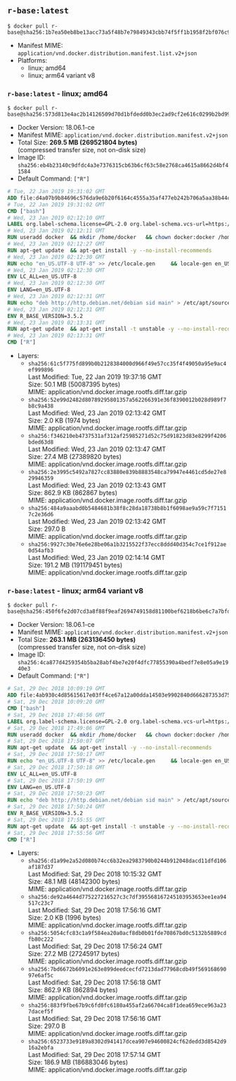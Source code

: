 ## `r-base:latest`

```console
$ docker pull r-base@sha256:1b7ea50eb8be13acc73a5f48b7e79849343cbb74f5ff1b1958f2bf076c9cb29f
```

-	Manifest MIME: `application/vnd.docker.distribution.manifest.list.v2+json`
-	Platforms:
	-	linux; amd64
	-	linux; arm64 variant v8

### `r-base:latest` - linux; amd64

```console
$ docker pull r-base@sha256:573d813e4ac2b14126509d70d1bfdedd0b3ec2ad9cf2e616c0299b2bd9960e10
```

-	Docker Version: 18.06.1-ce
-	Manifest MIME: `application/vnd.docker.distribution.manifest.v2+json`
-	Total Size: **269.5 MB (269521804 bytes)**  
	(compressed transfer size, not on-disk size)
-	Image ID: `sha256:eb4b23140c9dfdc4a3e7376315cb63b6cf63c58e2768ca4615a8662d4bf41584`
-	Default Command: `["R"]`

```dockerfile
# Tue, 22 Jan 2019 19:31:02 GMT
ADD file:d4a07b9b84696c576da9e6b20f6164c4555a35af477eb242b706a5aa38b44ce9 in / 
# Tue, 22 Jan 2019 19:31:02 GMT
CMD ["bash"]
# Wed, 23 Jan 2019 02:12:10 GMT
LABEL org.label-schema.license=GPL-2.0 org.label-schema.vcs-url=https://github.com/rocker-org/r-base org.label-schema.vendor=Rocker Project maintainer=Dirk Eddelbuettel <edd@debian.org>
# Wed, 23 Jan 2019 02:12:11 GMT
RUN useradd docker 	&& mkdir /home/docker 	&& chown docker:docker /home/docker 	&& addgroup docker staff
# Wed, 23 Jan 2019 02:12:27 GMT
RUN apt-get update 	&& apt-get install -y --no-install-recommends 		ed 		less 		locales 		vim-tiny 		wget 		ca-certificates 		fonts-texgyre 	&& rm -rf /var/lib/apt/lists/*
# Wed, 23 Jan 2019 02:12:30 GMT
RUN echo "en_US.UTF-8 UTF-8" >> /etc/locale.gen 	&& locale-gen en_US.utf8 	&& /usr/sbin/update-locale LANG=en_US.UTF-8
# Wed, 23 Jan 2019 02:12:30 GMT
ENV LC_ALL=en_US.UTF-8
# Wed, 23 Jan 2019 02:12:30 GMT
ENV LANG=en_US.UTF-8
# Wed, 23 Jan 2019 02:12:31 GMT
RUN echo "deb http://http.debian.net/debian sid main" > /etc/apt/sources.list.d/debian-unstable.list         && echo 'APT::Default-Release "testing";' > /etc/apt/apt.conf.d/default
# Wed, 23 Jan 2019 02:12:31 GMT
ENV R_BASE_VERSION=3.5.2
# Wed, 23 Jan 2019 02:13:31 GMT
RUN apt-get update 	&& apt-get install -t unstable -y --no-install-recommends 		littler                 r-cran-littler 		r-base=${R_BASE_VERSION}-* 		r-base-dev=${R_BASE_VERSION}-* 		r-recommended=${R_BASE_VERSION}-* 	&& ln -s /usr/lib/R/site-library/littler/examples/install.r /usr/local/bin/install.r 	&& ln -s /usr/lib/R/site-library/littler/examples/install2.r /usr/local/bin/install2.r 	&& ln -s /usr/lib/R/site-library/littler/examples/installGithub.r /usr/local/bin/installGithub.r 	&& ln -s /usr/lib/R/site-library/littler/examples/testInstalled.r /usr/local/bin/testInstalled.r 	&& install.r docopt 	&& rm -rf /tmp/downloaded_packages/ /tmp/*.rds 	&& rm -rf /var/lib/apt/lists/*
# Wed, 23 Jan 2019 02:13:31 GMT
CMD ["R"]
```

-	Layers:
	-	`sha256:61c5f775fd899b0b2128384000d966f49e57cc35f4f49050a95e9ac4ef999896`  
		Last Modified: Tue, 22 Jan 2019 19:37:16 GMT  
		Size: 50.1 MB (50087395 bytes)  
		MIME: application/vnd.docker.image.rootfs.diff.tar.gzip
	-	`sha256:52e99d2482d80789295801357a562266391e36f8390012b028d989f7b8c9a438`  
		Last Modified: Wed, 23 Jan 2019 02:13:42 GMT  
		Size: 2.0 KB (1974 bytes)  
		MIME: application/vnd.docker.image.rootfs.diff.tar.gzip
	-	`sha256:f346210eb4737531af312af25985271d52c75d91823d83e8299f4206bded63d8`  
		Last Modified: Wed, 23 Jan 2019 02:13:47 GMT  
		Size: 27.4 MB (27389820 bytes)  
		MIME: application/vnd.docker.image.rootfs.diff.tar.gzip
	-	`sha256:2e3995c5492a7827cc83880e839b8883548ca79947e4461cd5de27e829946359`  
		Last Modified: Wed, 23 Jan 2019 02:13:43 GMT  
		Size: 862.9 KB (862867 bytes)  
		MIME: application/vnd.docker.image.rootfs.diff.tar.gzip
	-	`sha256:484a9aaabd0b5484681b38f8c28da18738b8b1f6098ae9a59c7f71517c2e36d6`  
		Last Modified: Wed, 23 Jan 2019 02:13:42 GMT  
		Size: 297.0 B  
		MIME: application/vnd.docker.image.rootfs.diff.tar.gzip
	-	`sha256:9927c30e76e6e28be06a1b3215522f37ecc8ddd40d354c7ce1f912ae0d54afb3`  
		Last Modified: Wed, 23 Jan 2019 02:14:14 GMT  
		Size: 191.2 MB (191179451 bytes)  
		MIME: application/vnd.docker.image.rootfs.diff.tar.gzip

### `r-base:latest` - linux; arm64 variant v8

```console
$ docker pull r-base@sha256:450f6fe2d07cd3a8f88f9eaf2694749158d81100bef6218b6be6c7a7bfd7ddca
```

-	Docker Version: 18.06.1-ce
-	Manifest MIME: `application/vnd.docker.distribution.manifest.v2+json`
-	Total Size: **263.1 MB (263136450 bytes)**  
	(compressed transfer size, not on-disk size)
-	Image ID: `sha256:4ca877d4259354b5ba28abf4be7e20f4dfc77855390a4bedf7e8e05a9e1940e3`
-	Default Command: `["R"]`

```dockerfile
# Sat, 29 Dec 2018 10:09:19 GMT
ADD file:4ab930c4d85615617e03ff4ce67a12a00dda14503e9902840d666287353d75b3 in / 
# Sat, 29 Dec 2018 10:09:20 GMT
CMD ["bash"]
# Sat, 29 Dec 2018 17:48:56 GMT
LABEL org.label-schema.license=GPL-2.0 org.label-schema.vcs-url=https://github.com/rocker-org/r-base org.label-schema.vendor=Rocker Project maintainer=Dirk Eddelbuettel <edd@debian.org>
# Sat, 29 Dec 2018 17:49:06 GMT
RUN useradd docker 	&& mkdir /home/docker 	&& chown docker:docker /home/docker 	&& addgroup docker staff
# Sat, 29 Dec 2018 17:50:07 GMT
RUN apt-get update 	&& apt-get install -y --no-install-recommends 		ed 		less 		locales 		vim-tiny 		wget 		ca-certificates 		fonts-texgyre 	&& rm -rf /var/lib/apt/lists/*
# Sat, 29 Dec 2018 17:50:17 GMT
RUN echo "en_US.UTF-8 UTF-8" >> /etc/locale.gen 	&& locale-gen en_US.utf8 	&& /usr/sbin/update-locale LANG=en_US.UTF-8
# Sat, 29 Dec 2018 17:50:18 GMT
ENV LC_ALL=en_US.UTF-8
# Sat, 29 Dec 2018 17:50:19 GMT
ENV LANG=en_US.UTF-8
# Sat, 29 Dec 2018 17:50:23 GMT
RUN echo "deb http://http.debian.net/debian sid main" > /etc/apt/sources.list.d/debian-unstable.list         && echo 'APT::Default-Release "testing";' > /etc/apt/apt.conf.d/default
# Sat, 29 Dec 2018 17:50:24 GMT
ENV R_BASE_VERSION=3.5.2
# Sat, 29 Dec 2018 17:55:55 GMT
RUN apt-get update 	&& apt-get install -t unstable -y --no-install-recommends 		littler                 r-cran-littler 		r-base=${R_BASE_VERSION}-* 		r-base-dev=${R_BASE_VERSION}-* 		r-recommended=${R_BASE_VERSION}-* 	&& ln -s /usr/lib/R/site-library/littler/examples/install.r /usr/local/bin/install.r 	&& ln -s /usr/lib/R/site-library/littler/examples/install2.r /usr/local/bin/install2.r 	&& ln -s /usr/lib/R/site-library/littler/examples/installGithub.r /usr/local/bin/installGithub.r 	&& ln -s /usr/lib/R/site-library/littler/examples/testInstalled.r /usr/local/bin/testInstalled.r 	&& install.r docopt 	&& rm -rf /tmp/downloaded_packages/ /tmp/*.rds 	&& rm -rf /var/lib/apt/lists/*
# Sat, 29 Dec 2018 17:55:56 GMT
CMD ["R"]
```

-	Layers:
	-	`sha256:d1a99e2a52d080b74cc6b32ea2983790b0244b912048dacd11dfd106af187d37`  
		Last Modified: Sat, 29 Dec 2018 10:15:32 GMT  
		Size: 48.1 MB (48142300 bytes)  
		MIME: application/vnd.docker.image.rootfs.diff.tar.gzip
	-	`sha256:de92a4644d775227216527c3c7df395568167245103953653ee1ea94517c23c7`  
		Last Modified: Sat, 29 Dec 2018 17:56:16 GMT  
		Size: 2.0 KB (1996 bytes)  
		MIME: application/vnd.docker.image.rootfs.diff.tar.gzip
	-	`sha256:5054cfc83c1a9f584ea20a0acf8db0b01fde70867bd0c5132b5889cdfb80c222`  
		Last Modified: Sat, 29 Dec 2018 17:56:24 GMT  
		Size: 27.2 MB (27245917 bytes)  
		MIME: application/vnd.docker.image.rootfs.diff.tar.gzip
	-	`sha256:7bd6672b6091e263e899deedcecfd7213dad77968cdb49f56916869097e6af5c`  
		Last Modified: Sat, 29 Dec 2018 17:56:18 GMT  
		Size: 862.9 KB (862894 bytes)  
		MIME: application/vnd.docker.image.rootfs.diff.tar.gzip
	-	`sha256:883f9fbe67b9c6fd0fc6180a455af2a66704ca8f1dea659ece963a237dacef5f`  
		Last Modified: Sat, 29 Dec 2018 17:56:16 GMT  
		Size: 297.0 B  
		MIME: application/vnd.docker.image.rootfs.diff.tar.gzip
	-	`sha256:6523733e9189a8302d941417dcea907e94600824cf62dedd3d8542d916a2ebfa`  
		Last Modified: Sat, 29 Dec 2018 17:57:14 GMT  
		Size: 186.9 MB (186883046 bytes)  
		MIME: application/vnd.docker.image.rootfs.diff.tar.gzip
